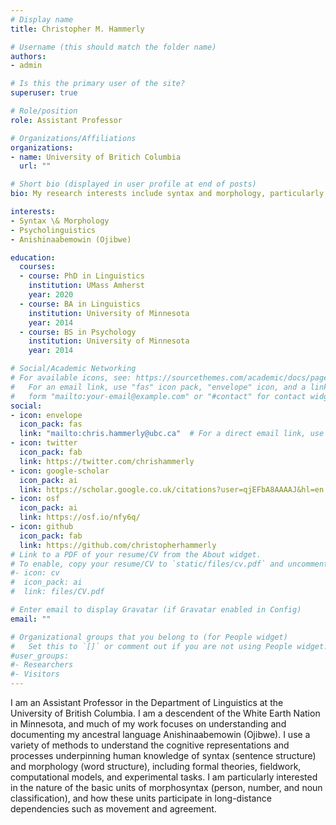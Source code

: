 ```yaml
---
# Display name
title: Christopher M. Hammerly

# Username (this should match the folder name)
authors:
- admin

# Is this the primary user of the site?
superuser: true

# Role/position
role: Assistant Professor

# Organizations/Affiliations
organizations:
- name: University of Britich Columbia
  url: ""

# Short bio (displayed in user profile at end of posts)
bio: My research interests include syntax and morphology, particularly the interface between our grammatical knowledge and processing abilities.

interests:
- Syntax \& Morphology
- Psycholinguistics
- Anishinaabemowin (Ojibwe)

education:
  courses:
  - course: PhD in Linguistics
    institution: UMass Amherst
    year: 2020
  - course: BA in Linguistics
    institution: University of Minnesota
    year: 2014
  - course: BS in Psychology
    institution: University of Minnesota
    year: 2014

# Social/Academic Networking
# For available icons, see: https://sourcethemes.com/academic/docs/page-builder/#icons
#   For an email link, use "fas" icon pack, "envelope" icon, and a link in the
#   form "mailto:your-email@example.com" or "#contact" for contact widget.
social:
- icon: envelope
  icon_pack: fas
  link: "mailto:chris.hammerly@ubc.ca"  # For a direct email link, use "mailto:test@example.org".
- icon: twitter
  icon_pack: fab
  link: https://twitter.com/chrishammerly
- icon: google-scholar
  icon_pack: ai
  link: https://scholar.google.co.uk/citations?user=qjEFbA8AAAAJ&hl=en
- icon: osf
  icon_pack: ai
  link: https://osf.io/nfy6q/
- icon: github
  icon_pack: fab
  link: https://github.com/christopherhammerly
# Link to a PDF of your resume/CV from the About widget.
# To enable, copy your resume/CV to `static/files/cv.pdf` and uncomment the lines below.
#- icon: cv
#  icon_pack: ai
#  link: files/CV.pdf

# Enter email to display Gravatar (if Gravatar enabled in Config)
email: ""

# Organizational groups that you belong to (for People widget)
#   Set this to `[]` or comment out if you are not using People widget.
#user_groups:
#- Researchers
#- Visitors
---
```


I am an Assistant Professor in the Department of Linguistics at the University of British Columbia. I am a descendent of the White Earth Nation in Minnesota, and much of my work focuses on understanding and documenting my ancestral language Anishinaabemowin (Ojibwe). I use a variety of methods to understand the cognitive representations and processes underpinning human knowledge of syntax (sentence structure) and morphology (word structure), including formal theories, fieldwork, computational models, and experimental tasks. I am particularly interested in the nature of the basic units of morphosyntax (person, number, and noun classification), and how these units participate in long-distance dependencies such as movement and agreement.
